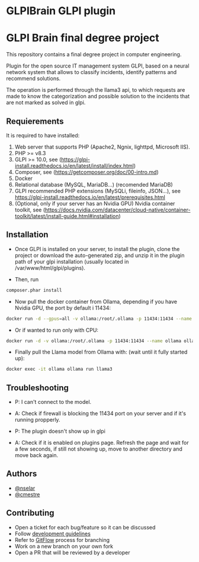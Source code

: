 # GLPIBrain GLPI plugin

# GLPI Brain final degree project

This repository contains a final degree project in computer engineering.

Plugin for the open source IT management system GLPI, based on a neural network system that allows to classify incidents, identify patterns and recommend solutions.

The operation is performed through the llama3 api, to which requests are made to know the categorization and possible solution to the incidents that are not marked as solved in glpi.

## Requierements

It is required to have installed:

1. Web server that supports PHP (Apache2, Ngnix, lighttpd, Microsoft IIS).
2. PHP >= v8.3
3. GLPI >= 10.0, see (https://glpi-install.readthedocs.io/en/latest/install/index.html)
4. Composer, see (https://getcomposer.org/doc/00-intro.md)
5. Docker
6. Relational database (MySQL, MariaDB...) (recomended MariaDB)
7. GLPI recommended PHP extensions (MySQLi, fileinfo, JSON...), see https://glpi-install.readthedocs.io/en/latest/prerequisites.html
8. (Optional, only if your server has an Nvidia GPU) Nvidia container toolkit, see (https://docs.nvidia.com/datacenter/cloud-native/container-toolkit/latest/install-guide.html#installation)

## Installation

- Once GLPI is installed on your server, to install the plugin, clone the project or download the auto-generated zip, and unzip it in the plugin path of your glpi installation (usually located in /var/www/html/glpi/plugins).

- Then, run
```bash
composer.phar install
```

- Now pull the docker container from Ollama, depending if you have Nvidia GPU, the port by default i 11434:
```bash
docker run -d --gpus=all -v ollama:/root/.ollama -p 11434:11434 --name ollama ollama/ollama
```

- Or if wanted to run only with CPU:

```bash
docker run -d -v ollama:/root/.ollama -p 11434:11434 --name ollama ollama/ollama
```

- Finally pull the Llama model from Ollama with: (wait until it fully started up):

```bash
docker exec -it ollama ollama run llama3
```

## Troubleshooting

- P: I can't connect to the model.
- A: Check if firewall is blocking the 11434 port on your server and if it's running propperly.

- P: The plugin doesn't show up in glpi
- A: Check if it is enabled on plugins page. Refresh the page and wait for a few seconds, if still not showing up, move to another directory and move back again.

## Authors

- [@nselar](https://www.github.com/nselar)
- [@cmestre](https://www.github.com/cmestre)

## Contributing

- Open a ticket for each bug/feature so it can be discussed
- Follow [development guidelines](http://glpi-developer-documentation.readthedocs.io/en/latest/plugins/index.html)
- Refer to [GitFlow](http://git-flow.readthedocs.io/) process for branching
- Work on a new branch on your own fork
- Open a PR that will be reviewed by a developer
